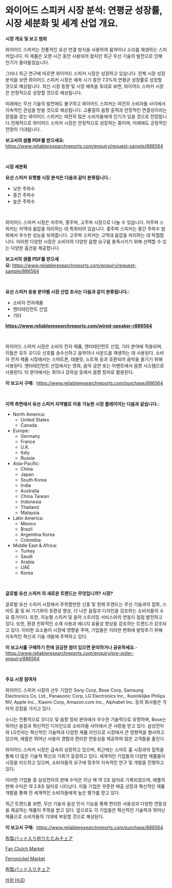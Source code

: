 <p><h1>와이어드 스피커 시장 분석: 연평균 성장률, 시장 세분화 및 세계 산업 개요.</h1></p><p><strong>시장 개요 및 보고 범위</strong></p>
<p><p>와이어드 스피커는 전통적인 유선 연결 방식을 사용하여 음악이나 소리를 재생하는 스피커입니다.  이 제품은 오랜 시간 동안 사용되어 왔지만 최근 무선 기술의 발전으로 인해 인기가 줄어들었습니다.</p><p>그러나 최근 연구에 따르면 와이어드 스피커 시장은 성장하고 있습니다. 전체 시장 성장 분석을 보면 와이어드 스피커 시장은 예측 시기 동안 7.3%의 연평균 성장률로 성장할 것으로 예상됩니다. 최신 시장 동향 및 시장 예측을 토대로 보면, 와이어드 스피커 시장은 안정적으로 성장할 것으로 예상됩니다.</p><p>미래에는 무선 기술의 발전에도 불구하고 와이어드 스피커는 여전히 소비자들 사이에서 지속적인 관심을 받을 것으로 예상됩니다. 고품질의 음향 출력과 안정적인 연결성이라는 장점을 갖는 와이어드 스피커는 여전히 많은 소비자들에게 인기가 있을 것으로 전망됩니다.전체적으로 와이어드 스피커 시장은 안정적으로 성장하는 중이며, 미래에도 긍정적인 전망이 기대됩니다.</p></p>
<p><strong>보고서의 샘플 PDF를 받으세요:</strong> <a href="https://www.reliableresearchreports.com/enquiry/request-sample/886564">https://www.reliableresearchreports.com/enquiry/request-sample/886564</a></p>
<p>&nbsp;</p>
<p><strong>시장 세분화</strong></p>
<p><strong>유선 스피커 유형별 시장 분석은 다음과 같이 분류됩니다.:</strong></p>
<p><ul><li>낮은 주파수</li><li>중간 주파수</li><li>높은 주파수</li></ul></p>
<p>&nbsp;</p>
<p><p>와이어드 스피커 시장은 저주파, 중주파, 고주파 시장으로 나눌 수 있습니다. 저주파 스피커는 저역대 음압을 처리하는 데 특화되어 있습니다. 중주파 스피커는 중간 주파수 범위에서 우수한 성능을 보여줍니다. 고주파 스피커는 고역대 음압을 처리하는 데 탁월합니다. 이러한 다양한 시장은 소비자의 다양한 음향 요구를 충족시키기 위해 선택할 수 있는 다양한 옵션을 제공합니다.</p></p>
<p><strong>보고서의 샘플 PDF를 받으세요:</strong>&nbsp;<a href="https://www.reliableresearchreports.com/enquiry/request-sample/886564">https://www.reliableresearchreports.com/enquiry/request-sample/886564</a></p>
<p>&nbsp;</p>
<p><strong> 유선 스피커 응용 분야별 시장 산업 조사는 다음과 같이 분류됩니다.:</strong></p>
<p><ul><li>소비자 전자제품</li><li>엔터테인먼트 산업</li><li>기타</li></ul></p>
<p><strong><a href="https://www.reliableresearchreports.com/wired-speaker-r886564">https://www.reliableresearchreports.com/wired-speaker-r886564</a></strong></p>
<p>&nbsp;</p>
<p><p>와이어드 스피커 시장은 소비자 전자 제품, 엔터테인먼트 산업, 기타 분야에 적용되며, 이들은 모두 오디오 신호를 송수신하고 음악이나 사운드를 재생하는 데 사용된다. 소비자 전자 제품 시장에서는 스마트폰, 태블릿, 노트북 등과 호환되어 음악을 즐기기 위해 사용된다. 엔터테인먼트 산업에서는 영화, 음악 공연 또는 이벤트에서 음향 시스템으로 사용된다. 타 분야에서는 회의나 강의실 등에서 음향 장비로 활용된다.</p></p>
<p><strong>이 보고서 구매:</strong>&nbsp; <a href="https://www.reliableresearchreports.com/purchase/886564">https://www.reliableresearchreports.com/purchase/886564</a></p>
<p>&nbsp;</p>
<p><strong>지역 측면에서 유선 스피커 지역별로 이용 가능한 시장 플레이어는 다음과 같습니다.:</strong></p>
<p><ul>
    <li>
        North America:
        <ul>
            <li>United States</li>
            <li>Canada</li>
        </ul>
    </li>
    <li>
        Europe:
        <ul>
            <li>Germany</li>
            <li>France</li>
            <li>U.K.</li>
            <li>Italy</li>
            <li>Russia</li>
        </ul>
    </li>
    <li>
        Asia-Pacific:
        <ul>
            <li>China</li>
            <li>Japan</li>
            <li>South Korea</li>
            <li>India</li>
            <li>Australia</li>
            <li>China Taiwan</li>
            <li>Indonesia</li>
            <li>Thailand</li>
            <li>Malaysia</li>
        </ul>
    </li>
    <li>
        Latin America:
        <ul>
            <li>Mexico</li>
            <li>Brazil</li>
            <li>Argentina Korea</li>
            <li>Colombia</li>
        </ul>
    </li>
    <li>
        Middle East & Africa:
        <ul>
            <li>Turkey</li>
            <li>Saudi</li>
            <li>Arabia</li>
            <li>UAE</li>
            <li>Korea</li>
        </ul>
    </li>
    </ul></p>
<p>&nbsp;</p>
<p><strong>글로벌 유선 스피커 의 새로운 트렌드는 무엇입니까? 시장?</strong></p>
<p><p>글로벌 유선 스피커 시장에서 주목할만한 신흥 및 현재 트렌드는 무선 기술과의 접목, 스마트 홈 및 AI 기기와의 호환성 향상, 더 나은 음질과 디자인을 강조하는 소비자들의 수요 증가이다. 또한, 지능형 스피커 및 음악 스트리밍 서비스와의 연동이 점점 발전하고 있다. 또한, 환경 친화적인 소재 사용과 에너지 효율성 향상을 강조하는 트렌드가 강조되고 있다. 이러한 요소들이 시장에 영향을 주며, 기업들은 이러한 변화에 발맞추기 위해 지속적인 혁신과 기술 개발에 주력하고 있다.</p></p>
<p><strong>이 보고서를 구매하기 전에 궁금한 점이 있으면 문의하거나 공유하세요.</strong>- <a href="https://www.reliableresearchreports.com/enquiry/pre-order-enquiry/886564">https://www.reliableresearchreports.com/enquiry/pre-order-enquiry/886564</a></p>
<p>&nbsp;</p>
<p><strong>주요 시장 참여자</strong></p>
<p><p>와이어드 스피커 시장의 선두 기업인 Sony Corp, Bose Corp, Samsung Electronics Co. Ltd., Panasonic Corp, LG Electronics Inc., Koninklijke Philips NV, Apple Inc., Xiaomi Corp, Amazon.com Inc., Alphabet Inc. 등의 회사들은 각자의 강점을 가지고 있다. </p><p>소니는 전통적으로 오디오 및 음향 장비 분야에서 우수한 기술력으로 유명하며, Bose는 뛰어난 음질과 혁신적인 디자인으로 소비자들 사이에서 큰 사랑을 받고 있다. 삼성전자와 LG전자는 혁신적인 기술력과 다양한 제품 라인으로 시장에서 큰 영향력을 행사하고 있으며, 애플은 뛰어난 사용자 경험과 편리한 연동성을 제공하여 많은 고객들을 홀린다.</p><p>와이어드 스피커 시장은 급속히 성장하고 있으며, 최근에는 스마트 홈 시장과의 접목을 통해 더 많은 기술적 혁신과 기회가 등장하고 있다. 세계적인 기업들의 다양한 제품들이 시장을 리드하고 있으며, 소비자들의 요구에 맞추어 지속적인 연구 및 개발을 진행하고 있다.</p><p>이러한 기업들 중 삼성전자의 판매 수익은 지난 해 약 2조 달러로 기록되었으며, 애플의 판매 수익은 약 2.8조 달러로 나타났다. 이들 기업은 꾸준한 매출 성장과 혁신적인 제품 개발을 통해 전 세계적인 소비자들에게 높은 평가를 받고 있다.</p><p>최근 트렌드를 보면, 무선 기술과 음성 인식 기능을 통해 편리한 사용성과 다양한 연동성을 제공하는 제품이 주목을 받고 있다. 앞으로도 각 기업들은 혁신적인 기술력과 뛰어난 제품으로 소비자들의 기대에 부응할 것으로 예상된다.</p></p>
<p><strong>이 보고서 구매:</strong>&nbsp;&nbsp;<a href="https://www.reliableresearchreports.com/purchase/886564">https://www.reliableresearchreports.com/purchase/886564</a></p>
<p><p><a href="https://github.com/ycmtqqhvk3273/Market-Research-Report-List-1/blob/main/747842321758.md">布製パッド入り折りたたみチェア</a></p><p><a href="https://github.com/irfadac/Market-Research-Report-List-2/blob/main/fan-clutch-market.md">Fan Clutch Market</a></p><p><a href="https://issuu.com/reportprime-2/docs/ferronickel-market-size-2030.pptx">Ferronickel Market</a></p><p><a href="https://github.com/mathieurico66/Market-Research-Report-List-1/blob/main/833832521759.md">布製パッド入りチェア</a></p><p><a href="https://github.com/ZacharyScthmitt4465/Market-Research-Report-List-1/blob/main/835857220034.md">차량 HUD</a></p></p>